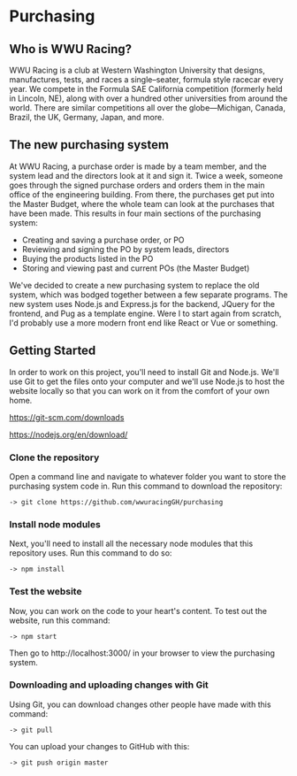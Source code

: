 # Purchasing

## Who is WWU Racing?

WWU Racing is a club at Western Washington University that designs, manufactures, tests, and races a single–seater, formula style racecar every year. We compete in the Formula SAE California competition (formerly held in Lincoln, NE), along with over a hundred other universities from around the world. There are similar competitions all over the globe—Michigan, Canada, Brazil, the UK, Germany, Japan, and more.

## The new purchasing system

At WWU Racing, a purchase order is made by a team member, and the system lead and the directors look at it and sign it. Twice a week, someone goes through the signed purchase orders and orders them in the main office of the engineering building. From there, the purchases get put into the Master Budget, where the whole team can look at the purchases that have been made. This results in four main sections of the purchasing system:

* Creating and saving a purchase order, or PO
* Reviewing and signing the PO by system leads, directors
* Buying the products listed in the PO
* Storing and viewing past and current POs (the Master Budget)

We've decided to create a new purchasing system to replace the old system, which was bodged together between a few separate programs. The new system uses Node.js and Express.js for the backend, JQuery for the frontend, and Pug as a template engine. Were I to start again from scratch, I'd probably use a more modern front end like React or Vue or something.

## Getting Started

In order to work on this project, you'll need to install Git and Node.js. We'll use Git to get the files onto your computer and we'll use Node.js to host the website locally so that you can work on it from the comfort of your own home.

https://git-scm.com/downloads

https://nodejs.org/en/download/

### Clone the repository

Open a command line and navigate to whatever folder you want to store the purchasing system code in. Run this command to download the repository:
```
-> git clone https://github.com/wwuracingGH/purchasing
```

### Install node modules

Next, you'll need to install all the necessary node modules that this repository uses. Run this command to do so:
```
-> npm install
```

### Test the website

Now, you can work on the code to your heart's content. To test out the website, run this command:
```
-> npm start
```
Then go to http://localhost:3000/ in your browser to view the purchasing system.

### Downloading and uploading changes with Git

Using Git, you can download changes other people have made with this command:
```
-> git pull
```
You can upload your changes to GitHub with this:
```
-> git push origin master
```
